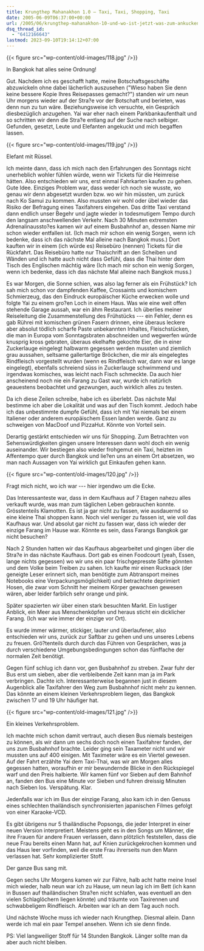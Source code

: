```yaml
---
title: Krungthep Mahanakhon 1.0 – Taxi, Taxi, Shopping, Taxi
date: 2005-06-09T06:37:00+00:00
url: /2005/06/krungthep-mahanakhon-10-und-wo-ist-jetzt-was-zum-ankucken/
dsq_thread_id:
  - "6412166643"
lastmod: 2023-09-10T19:14:12+07:00
---
```

{{< figure src="wp-content/old-images/118.jpg" />}}

In Bangkok hat alles seine Ordnung!

Gut. Nachdem ich es geschafft hatte, meine Botschaftsgeschäfte abzuwickeln ohne dabei lächerlich auszusehen ("Wieso haben Sie denn keine bessere Kopie Ihres Reisepasses gemacht?") standen wir um neun Uhr morgens wieder auf der Stra?e vor der Botschaft und berieten, was denn nun zu tun wäre. Beziehungsweise ich versuchte, ein Gespräch diesbezüglich anzugehen. Yai war eher nach einem Parkbankaufenthalt und so schritten wir denn die Stra?e entlang auf der Suche nach selbiger. Gefunden, gesetzt, Leute und Elefanten angekuckt und mich begaffen lassen.

{{< figure src="wp-content/old-images/119.jpg" />}}

Elefant mit Rüssel.

Ich meinte dann, dass ich mich nach den Erfahrungen des Sonntags nicht unerheblich wohler fühlen würde, wenn wir Tickets für die Heimreise hätten. Also entschieden wir uns, erst einmal Fahrkarten kaufen zu gehen. Gute Idee. Einziges Problem war, dass weder ich noch sie wusste, wo genau wir denn abgesetzt wurden bzw. wo wir hin müssten, um zurück nach Ko Samui zu kommen. Also mussten wir wohl oder übel wieder das Risiko der Befragung eines Taxifahrers eingehen. Das dritte Taxi verstand dann endlich unser Begehr und jagte wieder in todesmutigem Tempo durch den langsam anschwellenden Verkehr. Nach 30 Minuten extremsten Adrenalinaussto?es kamen wir auf einem Busbahnhof an, dessen Name mir schon wieder entfallen ist. (Ich mach mir schon ein wenig Sorgen, wenn ich bedenke, dass ich das nächste Mal alleine nach Bangkok muss.) Dort kauften wir in einem (ich würde es) Reisebüro (nennen) Tickets für die Rückfahrt. Das Reisebüro hatte nur Thaischrift an den Scheiben und Wänden und ich hatte auch nicht dass Gefühl, dass die Thai hinter dem Tisch des Englischen mächtig wäre (Ich mach mir schon ein wenig Sorgen, wenn ich bedenke, dass ich das nächste Mal alleine nach Bangkok muss.)

Es war Morgen, die Sonne schien, was also lag ferner als ein Frühstück? Ich sah mich schon vor dampfenden Kaffee, Crossaints und komischem Schmierzeug, das den Eindruck europäischer Küche erwecken wolle und folgte Yai zu einem gro?en Loch in einem Haus. Was wie eine weit offen stehende Garage aussah, war ein ähm Restaurant. Ich überlies meiner Reiseleitung die Zusammenstellung des Frühstücks --- ein Fehler, denn es gab Rührei mit komischen grünen Fasern drinnen, eine überaus leckere aber absolut tödlich scharfe Paste unbekannten Inhaltes, Fleischstücken, die man in Europa vom Sonntagsbraten abschneiden und wegwerfen würde knusprig kross gebraten, überaus ekelhafte gekochte Eier, die in einer Zuckerlauge eingelegt halbwarm gegessen werden mussten und ziemlich grau aussahen, seltsame gallertartige Bröckchen, die mir als eingelegtes Rindfleisch vorgestellt wurden (wenn es Rindfleisch war, dann war es lange eingelegt), ebenfalls schreiend süss in Zuckerlauge schwimmend und irgendwas komisches, was leicht nach Fisch schmeckte. Da auch hier anscheinend noch nie ein Farang zu Gast war, wurde ich natürlich geauestens beobachtet und gezwungen, auch wirklich alles zu testen.

Da ich diese Zeilen schreibe, habe ich es überlebt. Das nächste Mal bestimme ich aber die Lokalität und was auf den Tisch kommt. Jedoch habe ich das unbestimmte dumpfe Gefühl, dass ich mit Yai niemals bei einem Italiener oder anderem europäischem Essen landen werde. Ganz zu schweigen von MacDoof und PizzaHut. Könnte von Vorteil sein.

Derartig gestärkt entschieden wir uns für Shopping. Zum Betrachten von Sehenswürdigkeiten gingen unsere Interessen dann wohl doch ein wenig auseinander. Wir bestiegen also wieder frohgemut ein Taxi, heizten im Affentempo quer durch Bangkok und lie?en uns an einem Ort absetzen, wo man nach Aussagen von Yai wirklich gut Einkaufen gehen kann.

{{< figure src="wp-content/old-images/120.jpg" />}}

Fragt mich nicht, wo ich war --- hier irgendwo um die Ecke.

Das Interessanteste war, dass in dem Kaufhaus auf 7 Etagen nahezu alles verkauft wurde, was man zum täglichen Leben gebrauchen konnte. Grösstenteils Klamotten. Es ist ja gar nicht zu fassen, wie ausdauernd so eine kleine Thai shoppen kann. Noch viel weniger zu fassen ist, wie voll das Kaufhaus war. Und absolut gar nicht zu fassen war, dass ich wieder der einzige Farang im Hause war. Könnte es sein, dass Farangs Bangkok gar nicht besuchen?

Nach 2 Stunden hatten wir das Kaufhaus abgearbeitet und gingen über die Stra?e in das nächste Kaufhaus. Dort gab es einen Foodcourt (yeah, Essen, lange nichts gegessen) wo wir uns ein paar frischgepresste Säfte gönnten und dem Volke beim Treiben zu sahen. Ich kaufte mir einen Rucksack (der geneigte Leser erinnert sich, man benötigte zum Abtransport meines Notebooks eine Verpackungsmöglichkeit) und betrachtete deprimiert Hosen, die zwar vom Schnitt her meinem Körper gewachsen gewesen wären, aber leider farblich sehr orange und pink.

Später spazierten wir über einen stark besuchten Markt. Ein lustiger Anblick, ein Meer aus Menschenköpfen und heraus sticht ein dicklicher Farang. (Ich war wie immer der einzige vor Ort).

Es wurde immer wärmer, stickiger, lauter und überlaufener, also entschieden wir uns, zurück zur Saftbar zu gehen und uns unseres Lebens zu freuen. Grö?tenteils durch durch das Führen von Gesprächen, was ja durch verschiedene Umgebungsbedingungen schon das fünffache der normalen Zeit benötigt.

Gegen fünf schlug ich dann vor, gen Busbahnhof zu streben. Zwar fuhr der Bus erst um sieben, aber die verbleibende Zeit kann man ja im Park verbringen. Dachte ich. Interessanterweise begannen just in diesem Augenblick alle Taxifahrer den Weg zum Busbahnhof nicht mehr zu kennen. Das könnte an einem kleinen Verkehrsproblem liegen, das Bangkok zwischen 17 und 19 Uhr häufiger hat.

{{< figure src="wp-content/old-images/121.jpg" />}}

Ein kleines Verkehrsproblem.

Ich machte mich schon damit vertraut, auch diesen Bus niemals besteigen zu können, als wir dann um sechs doch noch einen Taxifahrer fanden, der uns zum Busbahnhof brachte. Leider ging sein Taxameter nicht und wir mussten uns auf 400 einigen. Mit Taximeter wäre es ein Viertel gewesen. Auf der Fahrt erzählte Yai dem Taxi-Thai, was wir am Morgen alles gegessen hatten, woraufhin er mir bewundernde Blicke in den Rückspiegel warf und den Preis halbierte. Wir kamen fünf vor Sieben auf dem Bahnhof an, fanden den Bus eine Minute vor Sieben und fuhren dreissig Minuten nach Sieben los. Verspätung. Klar.

Jedenfalls war ich im Bus der einzige Farang, also kam ich in den Genuss eines schlechten thailändisch synchronisierten japanischen Filmes gefolgt von einer Karaoke-VCD.

Es gibt übrigens nur 5 thailändische Popsongs, die jeder Interpret in einer neuen Version interpretiert. Meistens geht es in den Songs um Männer, die ihre Frauen für andere Frauen verlassen, dann plötzlich feststellen, dass die neue Frau bereits einen Mann hat, auf Knien zurückgekrochen kommen und das Haus leer vorfinden, weil die erste Frau ihrerseits nun den Mann verlassen hat. Sehr komplizierter Stoff.

Der ganze Bus sang mit.

Gegen sechs Uhr Morgens kamen wir zur Fähre, halb acht hatte meine Insel mich wieder, halb neun war ich zu Hause, um neun lag ich im Bett (ich kann in Bussen auf thailändischen Stra?en nicht schlafen, was eventuell an den vielen Schlaglöchern liegen könnte) und träumte von Taxirennen und schwabbeligem Rindfleisch. Arbeiten war ich an dem Tag auch noch.

Und nächste Woche muss ich wieder nach Krungthep. Diesmal allein. Dann werde ich mal ein paar Tempel ansehen. Wenn ich sie denn finde.

PS: Viel langweiliger Stoff für 14 Stunden Bangkok. Länger sollte man da aber auch nicht bleiben.

